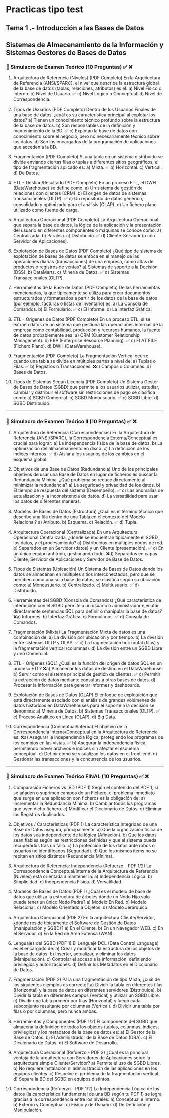 # Practicas tipo test 
## Tema 1 .- Introducción a las Bases de Datos
## Sistemas de Almacenamiento de la Información y Sistemas Gestores de Bases de Datos

### 🧠 Simulacro de Examen Teórico (10 Preguntas)  ✅ ❌

1. Arquitectura de Referencia (Niveles) (PDF Completo)
En la Arquitectura de Referencia (ANSI/SPARC), el nivel que describe la estructura global de la base de datos (tablas, relaciones, atributos) es el:
a) Nivel Físico o Interno.
b) Nivel de Usuario.
✅ c) Nivel Lógico o Conceptual.
d) Nivel de Correspondencia.

2. Tipos de Usuarios (PDF Completo)
Dentro de los Usuarios Finales de una base de datos, ¿cuál es su característica principal al explotar los datos?
a) Tienen un conocimiento técnico profundo sobre la estructura de la base de datos.
b) Son responsables de la definición y mantenimiento de la BD.
✅ c) Explotan la base de datos con conocimiento sobre el negocio, pero no necesariamente técnico sobre los datos.
d) Son los encargados de la programación de aplicaciones que acceden a la BD.

3. Fragmentación (PDF Completo)
Si una tabla en un sistema distribuido se divide enviando ciertas filas o tuplas a diferentes sitios geográficos, el tipo de fragmentación aplicado es:
a) Mixta.
✅ b) Horizontal.
c) Vertical.
d) De Datos.

4. ETL - Destino/Resultado (PDF Completo)
En un proceso ETL, el DWH (DataWarehouse) se define como:
a) Un sistema de gestión de relaciones con clientes (CRM).
b) El origen de datos de sistemas transaccionales (OLTP).
✅ c) Un repositorio de datos genérico, consolidado y optimizado para el análisis (OLAP).
d) Un fichero plano utilizado como fuente de carga.

5. Arquitectura Operacional (PDF Completo)
La Arquitectura Operacional que separa la base de datos, la lógica de la aplicación y la presentación del usuario en diferentes componentes o máquinas se conoce como:
a) Centralizada.
b) Paralela.
c) Distribuida.
✅ d) Cliente-Servidor (o con Servidor de Aplicaciones).

6. Explotación de Bases de Datos (PDF Completo)
¿Qué tipo de sistema de explotación de bases de datos se enfoca en el manejo de las operaciones diarias (transacciones) de una empresa, como altas de productos o registros de ventas?
a) Sistemas de soporte a la Decisión (DSS).
b) DataMarts.
c) Minería de Datos.
✅ d) Sistemas Transaccionales (OLTP).

7. Herramientas de la Base de Datos (PDF Completo)
De las herramientas mencionadas, la que típicamente se utiliza para crear documentos estructurados y formateados a partir de los datos de la base de datos (por ejemplo, facturas o listas de inventario) es:
a) La Consola de Comandos.
b) El Formulario.
✅ c) El Informe.
d) La Interfaz Gráfica.

8. ETL - Orígenes de Datos (PDF Completo)
En un proceso ETL, si se extraen datos de un sistema que gestiona las operaciones internas de la empresa como contabilidad, producción y recursos humanos, la fuente de datos probablemente sea:
a) CRM (Customer Relationship Management).
b) ERP (Enterprise Resource Planning).
✅ c) FLAT FILE (Fichero Plano).
d) DWH (DataWarehouse).

9. Fragmentación (PDF Completo)
La Fragmentación Vertical ocurre cuando una tabla se divide en múltiples partes a nivel de:
a) Tuplas o Filas.
✅ b) Registros o Transacciones.
❌c) Campos o Columnas.
d) Bases de Datos.

10. Tipos de Sistemas Según Licencia (PDF Completo)
Un Sistema Gestor de Bases de Datos (SGBD) que permite a los usuarios utilizar, estudiar, cambiar y distribuir el software sin restricciones de pago se clasifica como:
a) SGBD Comercial.
b) SGBD Monousuario.
✅ c) SGBD Libre.
d) SGBD Distribuido.

---

### 🧠 Simulacro de Examen Teórico II (10 Preguntas) ✅ ❌

1. Arquitectura de Referencia (Correspondencias)
En la Arquitectura de Referencia (ANSI/SPARC), la Correspondencia Externa/Conceptual es crucial para lograr:
a) La independencia física de la base de datos.
b) La optimización del almacenamiento en disco.
c) La definición de los índices internos.
✅ d) Aislar a los usuarios de los cambios en el esquema global.

2. Objetivos de una Base de Datos (Redundancia)
Uno de los principales objetivos de usar una Base de Datos en lugar de ficheros es buscar la Redundancia Mínima. ¿Qué problema se reduce directamente al minimizar la redundancia?
a) La seguridad y privacidad de los datos.
b) El tiempo de respuesta del sistema (Desempeño).
✅ c) Las anomalías de actualización y la inconsistencia de datos.
d) La versatilidad para usar los datos de diferentes maneras.

3. Modelos de Bases de Datos (Estructura)
¿Cuál es el término técnico que describe una fila dentro de una Tabla en el contexto del Modelo Relacional?
a) Atributo.
b) Esquema.
c) Relación.
✅ d) Tupla.

4. Arquitectura Operacional (Centralizada)
En una Arquitectura Operacional Centralizada, ¿dónde se encuentran típicamente el SGBD, los datos, y el procesamiento?
a) Distribuidos en múltiples nodos de red.
b) Separados en un Servidor (datos) y un Cliente (presentación).
✅ c) En un único equipo anfitrión, gestionando todo.
❌d) Separados en capas Cliente, Servidor de Aplicaciones y Servidor de Base de Datos.

5. Tipos de Sistemas (Ubicación)
Un Sistema de Bases de Datos donde los datos se almacenan en múltiples sitios interconectados, pero que se perciben como una sola base de datos, se clasifica según su ubicación como:
a) Monousuario.
b) Centralizado.
c) Multiusuario.
✅ d) Distribuido.

6. Herramientas del SGBD (Consola de Comandos)
¿Qué característica de interacción con el SGBD permite a un usuario o administrador ejecutar directamente sentencias SQL para definir o manipular la base de datos?
❌a) Informes.
b) Interfaz Gráfica.
c) Formularios.
✅ d) Consola de Comandos.

7. Fragmentación (Mixta)
La Fragmentación Mixta de datos es una combinación de:
a) La división por ubicación y por tiempo.
b) La división entre sistemas OLTP y OLAP.
✅ c) La fragmentación horizontal (filas) y la fragmentación vertical (columnas).
d) La división entre un SGBD Libre y uno Comercial.

8. ETL - Orígenes (SQL)
¿Cuál es la función del origen de datos SQL en un proceso ETL?
❌a) Almacenar los datos de destino en el DataWarehouse.
b) Servir como el sistema principal de gestión de clientes.
✅ c) Permitir la extracción de datos mediante consultas a otras bases de datos.
d) Procesar la información para generar informes y dashboards.

9. Explotación de Bases de Datos (OLAP)
El enfoque de explotación que está directamente asociado con el análisis de grandes volúmenes de datos históricos en DataWarehouses para el soporte a la decisión se denomina:
a) Minería de Datos.
b) Sistemas Transaccionales (OLTP).
✅ c) Proceso Analítico en Línea (OLAP).
d) Big Data.

10. Correspondencia (Conceptual/Interna)
El objetivo de la Correspondencia Interna/Conceptual en la Arquitectura de Referencia es:
❌a) Asegurar la independencia lógica, protegiendo los programas de los cambios en las vistas.
✅ b) Asegurar la independencia física, permitiendo mover archivos e índices sin afectar el esquema conceptual.
c) Definir cómo se visualizan los datos en el front-end.
d) Gestionar las transacciones y la concurrencia de los usuarios.

---

### 🧠 Simulacro de Examen Teórico FINAL (10 Preguntas) ✅ ❌

1. Comparación Ficheros vs. BD (PDF 1)
Según el contenido del PDF 1, si se añaden o suprimen campos de un Fichero, el problema inmediato que surge en una aplicación con ficheros es la obligación de:
a) Incrementar la Redundancia Mínima.
b) Cambiar todos los programas que usen dicho fichero.
c) Modificar el Diccionario de Datos.
d) Eliminar los Registros duplicados.

2. Objetivos / Características (PDF 1)
La característica Integridad de una Base de Datos asegura, principalmente:
a) Que la organización física de los datos sea independiente de la lógica (Afinación).
b) Que los datos sean fiables según las restricciones definidas y que el sistema pueda recuperarlos tras un fallo.
c) La protección de los datos ante robos o usuarios no identificados (Seguridad).
d) Que los mismos ítems no se repitan en sitios distintos (Redundancia Mínima).

3. Arquitectura de Referencia: Independencia (Refuerzo - PDF 1/2)
La Correspondencia Conceptual/Interna de la Arquitectura de Referencia (Niveles) está orientada a mantener la:
a) Independencia Lógica.
b) Simplicidad.
c) Independencia Física.
d) Versatilidad.

4. Modelos de Bases de Datos (PDF 1)
¿Cuál es el modelo de base de datos que utiliza la estructura de árboles donde un Nodo Hijo solo puede tener un único Nodo Padre?
a) Modelo En Red.
b) Modelo Relacional.
c) Modelo Orientado a Objetos.
d) Modelo Jerárquico.

5. Arquitectura Operacional (PDF 2)
En la arquitectura Cliente/Servidor, ¿dónde reside típicamente el Software de Gestión de Datos (manipulación y SGBD)?
a) En el Cliente.
b) En un Navegador WEB.
c) En el Servidor.
d) En la Red de Área Extensa (WAN).

6. Lenguajes del SGBD (PDF 1)
El Lenguaje DCL (Data Control Language) es el encargado de:
a) Crear y modificar la estructura de los objetos de la base de datos.
b) Insertar, actualizar, y eliminar los datos (Manipulación).
c) Controlar el acceso a la información, definiendo privilegios y autorizaciones.
d) Definir los Metadatos en el Diccionario de Datos.

7. Fragmentación (PDF 2)
Para una fragmentación de tipo Mixta, ¿cuál de los siguientes ejemplos es correcto?
a) Dividir la tabla en diferentes filas (Horizontal) y la base de datos en diferentes servidores (Distribuida).
b) Dividir la tabla en diferentes campos (Vertical) y utilizar un SGBD Libre.
c) Dividir una tabla primero por filas (Horizontal) y luego cada subconjunto resultante por columnas (Vertical).
d) Dividir una tabla por filas o por columnas, pero nunca ambas.

8. Herramientas y Componentes (PDF 1/2)
El componente del SGBD que almacena la definición de todos los objetos (tablas, columnas, índices, privilegios) y los metadatos de la base de datos es:
a) El Gestor de la Base de Datos.
b) El Administrador de la Base de Datos (DBA).
c) El Diccionario de Datos.
d) El Software de Desarrollo.

9. Arquitectura Operacional (Refuerzo - PDF 2)
¿Cuál es la principal ventaja de la arquitectura con Servidores de Aplicaciones sobre la arquitectura simple Cliente/Servidor?
a) Permite el uso de SGBD Libres.
b) No requiere instalación ni administración de las aplicaciones en los equipos clientes.
c) Resuelve el problema de la fragmentación vertical.
d) Separa la BD del SGBD en equipos distintos.

10. Correspondencia (Refuerzo - PDF 1/2)
La Independencia Lógica de los datos (la característica fundamental de una BD según tu PDF 1) se logra gracias a la correspondencia entre los niveles:
a) Conceptual e Interno.
b) Externo y Conceptual.
c) Físico y de Usuario.
d) De Definición y Manipulación.